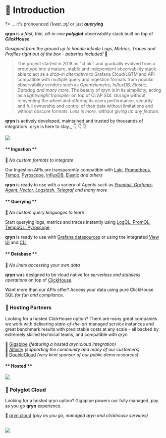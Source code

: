 # 👋 Introduction
 
?> ... it's pronounced /ˈkwɪr..ɪŋ/ or just **_querying_**

**qryn** is a _fast, thin, all-in-one_ _**polyglot**_ observability stack built on top of _**ClickHouse**_

_Designed from the ground up to handle infinite Logs, Metrics, Traces and Profiles right out of the box - batteries included!_ 🔋

> The project started in 2018 as "cLoki" and gradually evolved from a prototype into a mature, stable and independent observability stack able to act as a _drop-in alternative_ to Grafana Cloud/LGTM and API compatible with multiple query and ingestion formats from popular observability vendors such as _Opentelemetry, InfluxDB, Elastic, Datadog and many more_. The beauty of qryn is in its simplicity, acting as a _lightweight transpiler_ on top of OLAP SQL storage without reinventing the wheel and offering its users performance, security and full ownership and control of their data without limitations and without obscure formats. _Less is more, without giving up any feature._

**qryn** is actively developed, maintained and trusted by thousands of integrators. qryn is here to stay._ 👇 👇 👇

<img src="https://camo.githubusercontent.com/0dd3a1ac0a2e9672c2f7b660982a2ef16de9568f6124afb78ca4f3a15ed84c50/68747470733a2f2f6170692e737461722d686973746f72792e636f6d2f7376673f7265706f733d6d65747269636f2f7172796e26747970653d54696d656c696e65" />

<!-- tabs:start -->

#### ** Ingestion **

🎉 _No custom formats to integrate_ 

Our Ingestion APIs are transparently compatible with [Loki](logs/ingestion#logql), [Prometheus](metrics/ingestion#prometheus), [Tempo](telemetry/ingestion#zipkin), [Pyroscope](https://qryn.metrico.in/#/profiling/ingestion), [InfluxDB](metrics/ingestion#influx), [Elastic](logs/ingestion#elastic) _and others_

**qryn** is ready to use with a variery of Agents such as _[Promtail, Grafana-Agent, Vector, Logstash, Telegraf](ingestion.md) and many more_

#### ** Querying **

🎉 _No custom query languages to learn_ 

Start querying logs, metrics and traces instantly using [LogQL, PromQL, TempoQL, Pyroscope](getting-started.md)

**qryn** is ready to use with [Grafana datasources](guide/datasources) or using the integrated [View UI](getting-started?id=view) and [CLI](getting-started?id=cli)


#### ** Database **

🎉 _No limits accessing your own data_ 

**qryn** was designed to be cloud native for _serverless and stateless operations_ on top of [ClickHouse](https://clickhouse.com/clickhouse).

Want more than our APIs offer? Access your data using pure ClickHouse SQL _for fun and compliance_.

### 👑 Hosting Partners
Looking for a hosted ClickHouse option? There are many great companies we work with delivering _state-of-the-art_ managed service instances and great benchmark results with predictable costs at any scale - all backed by extremely skilled technical teams, and compatible with _qryn_

💜 [Gigapipe](https://gigapipe.com) _(featuring a hosted qryn:cloud integration)_<br>
💙 [Altinity](https://altinity.com) _(supporting the community and many of our customers)_<br>
💚 [DoubleCloud](https://double.cloud/) _(very kind sponsor of our public demo resources)_<br>


#### ** Hosted **

<img src="https://user-images.githubusercontent.com/1423657/219211554-8a72f1b7-b570-4da8-a550-ee2cf3c413d3.png">

<!--
![image](https://user-images.githubusercontent.com/1423657/187255795-f67e66be-bbee-4244-b291-342ca983900f.png)
-->

### 👑 Polyglot Cloud
Looking for a hosted qryn option? Gigapipe powers our fully managed, pay as you go **qryn** experience.

💜 [qryn.cloud](https://qryn.cloud) _(pay as you go, managed qryn and clickhouse services)_<br>



<!-- tabs:end --> 

<br> 

<img src="https://github.com/metrico/qryn-docs/assets/1423657/a5164f98-d3ed-4638-afe5-c87d252c74af">
